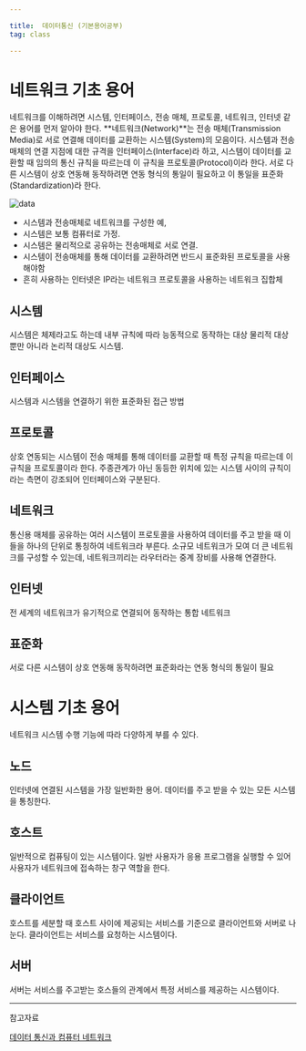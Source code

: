 ```yaml
---

title:  데이터통신 (기본용어공부)
tag: class 

---
```


# 네트워크 기초 용어

네트워크를 이해하려면 시스템, 인터페이스, 전송 매체, 프로토콜, 네트워크, 인터넷 같은 용어를 먼저 알아야 한다. **네트워크(Network)**는 전송 매체(Transmission Media)로 서로 연결해 데이터를 교환하는 시스템(System)의 모음이다. 시스템과 전송 매체의 연결 지점에 대한 규격을 인터페이스(Interface)라 하고, 시스템이 데이터를 교환할 때 임의의 통신 규칙을 따르는데 이 규칙을 프로토콜(Protocol)이라 한다. 서로 다른 시스템이 상호 연동해 동작하려면 연동 형식의 통일이 필요하고 이 통일을 표준화(Standardization)라 한다.


![data](https://user-images.githubusercontent.com/23495876/37829544-bceb13da-2ee2-11e8-8ce5-f8200f64401f.jpg)

*	시스템과 전송매체로 네트워크를 구성한 예, 
*	시스템은 보통 컴퓨터로 가정. 
*	시스템은 물리적으로 공유하는 전송매체로 서로 연결. 
*	시스템이 전송매체를 통해 데이터를 교환하려면 반드시 표준화된 프로토콜을 사용해야함
*	흔히 사용하는 인터넷은 IP라는 네트워크 프로토콜을 사용하는 네트워크 집합체

## 시스템
시스템은 체제라고도 하는데 내부 규칙에 따라 능동적으로 동작하는 대상
물리적 대상 뿐만 아니라 논리적 대상도 시스템.

## 인터페이스 
시스템과 시스템을 연결하기 위한 표준화된 접근 방법

## 프로토콜
상호 연동되는 시스템이 전송 매체를 통해 데이터를 교환할 때 특정 규칙을 따르는데 이 규칙을 프로토콜이라 한다. 주종관계가 아닌 동등한 위치에 있는 시스템 사이의 규칙이라는 측면이 강조되어 인터페이스와 구분된다.

## 네트워크
통신용 매체를 공유하는 여러 시스템이 프로토콜을 사용하여 데이터를 주고 받을 때 이들을 하나의 단위로 통칭하여 네트워크라 부른다.
소규모 네트워크가 모여 더 큰 네트워크를 구성할 수 있는데, 네트워크끼리는 라우터라는 중계 장비를 사용해 연결한다.

## 인터넷
전 세계의 네트워크가 유기적으로 연결되어 동작하는 통합 네트워크

## 표준화
서로 다른 시스템이 상호 연동해 동작하려면 표준화라는 연동 형식의 통일이 필요

# 시스템 기초 용어
네트워크 시스템 수행 기능에 따라 다양하게 부를 수 있다.

## 노드 
인터넷에 연결된 시스템을 가장 일반화한 용어. 데이터를 주고 받을 수 있는 모든 시스템을 통칭한다.

## 호스트
일반적으로 컴퓨팅이 있는 시스템이다. 일반 사용자가 응용 프로그램을 실행할 수 있어 사용자가 네트워크에 접속하는 창구 역할을 한다.

## 클라이언트
호스트를 세분할 때 호스트 사이에 제공되는 서비스를 기준으로 클라이언트와 서버로 나눈다. 클라이언트는 서비스를 요청하는 시스템이다. 

## 서버
서버는 서비스를 주고받는 호스들의 관계에서 특정 서비스를 제공하는 시스템이다.












--------

참고자료



[데이터 통신과 컴퓨터 네트워크](http://terms.naver.com/list.nhn?cid=51207&categoryId=51207)